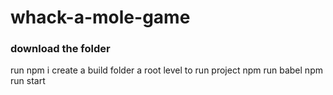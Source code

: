 # whack-a-mole-game
### download the folder
run npm i 
create a build folder a root level 
to run project npm run babel
npm run start 

